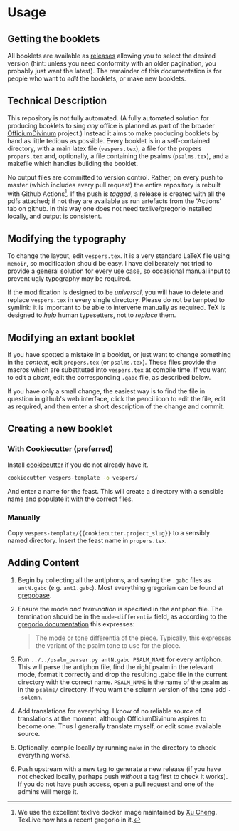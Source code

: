 # Usage
## Getting the booklets

All booklets are available as
[releases](https://github.com/OfficiumDivinum/SundayVespers/releases) allowing
you to select the desired version (hint: unless you need conformity with an
older pagination, you probably just want the latest).  The remainder of this
documentation is for people who want to *edit* the booklets, or make new
booklets.

## Technical Description

This repository is not fully automated.  (A fully automated solution for
producing booklets to sing *any* office is planned as part of the broader
[OfficiumDivinum](https://github.com/OfficiumDivinum) project.)  Instead it aims
to make producing booklets by hand as little tedious as possible.  Every booklet
is in a self-contained directory, with a main latex file (`vespers.tex`), a file
for the propers `propers.tex` and, optionally, a file containing the psalms
(`psalms.tex`), and a makefile which handles building the booklet.

No output files are committed to version control.  Rather, on every push to
master (which includes every pull request) the entire repository is rebuilt with
Github Actions[^1].  If the push is *tagged*, a release is created with all the
pdfs attached; if not they are available as run artefacts from the 'Actions' tab
on github. In this way one does not need texlive/gregorio installed locally, and
output is consistent.

[^1]: We use the excellent texlive docker image maintained by [Xu
    Cheng](https://github.com/xu-cheng/texlive-action). TexLive now has a recent
    gregorio in it.
    
## Modifying the typography

To change the layout, edit `vespers.tex`.  It is a very standard LaTeX file
using `memoir`, so modification should be easy.  I have deliberately not tried
to provide a general solution for every use case, so occasional manual input to
prevent ugly typography may be required.

If the modification is designed to be *universal*, you will have to delete and
replace `vespers.tex` in every single directory.  Please do not be tempted to
symlink: it is important to be able to intervene manually as required.  TeX is
designed to *help* human typesetters, not to *replace* them.

## Modifying an extant booklet

If you have spotted a mistake in a booklet, or just want to change something in
the *content*, edit `propers.tex` (or `psalms.tex`).  These files provide the
macros which are substituted into `vespers.tex` at compile time.  If you want to
edit a *chant*, edit the corresponding `.gabc` file, as described below.

If you have only a small change, the easiest way is to find the file in
question in github's web interface, click the pencil icon to edit the file, edit
as required, and then enter a short description of the change and commit.

## Creating a new booklet

### With Cookiecutter (preferred)

Install [cookiecutter](https://github.com/cookiecutter/cookiecutter) if you do
not already have it.

```bash
cookiecutter vespers-template -o vespers/
```

And enter a name for the feast.  This will create a directory with a sensible
name and populate it with the correct files.

### Manually

Copy `vespers-template/{{cookiecutter.project_slug}}` to a sensibly named
directory.  Insert the feast name in `propers.tex`.

## Adding Content

1. Begin by collecting all the antiphons, and saving the `.gabc` files as
   `antN.gabc` (e.g. `ant1.gabc`).  Most everything gregorian can be found at
   [gregobase](http://gregobase.selapa.net).
   
2. Ensure the mode *and termination* is specified in the antiphon file. The
   termination should be in the `mode-differentia` field, as according to the
   [gregorio documentation](http://gregorio-project.github.io/gabc/) this
   expresses: 
   > The mode or tone differentia of the piece. Typically, this expresses the
   > variant of the psalm tone to use for the piece.
   
3. Run `../../psalm_parser.py antN.gabc PSALM_NAME` for every antiphon. This
   will parse the antiphon file, find the right psalm in the relevant mode,
   format it correctly and drop the resulting .gabc file in the current
   directory with the correct name.  `PSALM_NAME` is the name of the psalm as in
   the `psalms/` directory.  If you want the solemn version of the tone add
   `--solemn`.
   
4. Add translations for everything.  I know of no reliable source of
   translations at the moment, although OfficiumDivinum aspires to become one.
   Thus I generally translate myself, or edit some available source.

5. Optionally, compile locally by running `make` in the directory to check
   everything works.
   
6. Push upstream with a new tag to generate a new release (if you have not
   checked locally, perhaps push *without* a tag first to check it works).  If
   you do not have push access, open a pull request and one of the admins will
   merge it.

   
   
   

